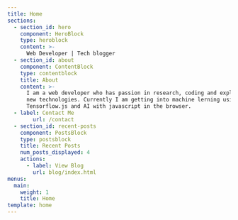```yaml
---
title: Home
sections:
  - section_id: hero
    component: HeroBlock
    type: heroblock
    content: >-
      Web Developer | Tech blogger 
  - section_id: about
    component: ContentBlock
    type: contentblock
    title: About
    content: >-
      I am a web developer who has passion in research, coding and exploring
      new technologies. Currently I am getting into machine lerning using 
      Tensorflow.js and AI with javascript in the browser.
  - label: Contact Me
        url: /contact
  - section_id: recent-posts
    component: PostsBlock
    type: postsblock
    title: Recent Posts
    num_posts_displayed: 4
    actions:
      - label: View Blog
        url: blog/index.html
menus:
  main:
    weight: 1
    title: Home
template: home
---
```

